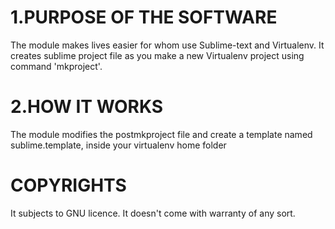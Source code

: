 


1.PURPOSE OF THE SOFTWARE
=========================
The module makes lives easier for whom use Sublime-text and Virtualenv. It creates sublime project file as you make a new Virtualenv project using command 'mkproject'. 

2.HOW IT WORKS
==============
The module modifies the postmkproject file and create a template named sublime.template, inside your virtualenv home folder

COPYRIGHTS
==========
It subjects to GNU licence.
It doesn't come with warranty of any sort.


